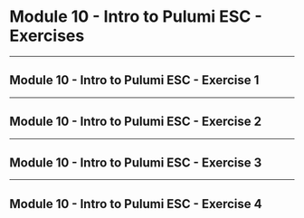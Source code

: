 # Module 10 - Intro to Pulumi ESC - Exercises

---

## Module 10 - Intro to Pulumi ESC - Exercise 1

---

## Module 10 - Intro to Pulumi ESC - Exercise 2

---

## Module 10 - Intro to Pulumi ESC - Exercise 3

---

## Module 10 - Intro to Pulumi ESC - Exercise 4
